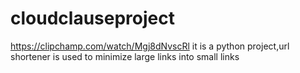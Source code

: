 # cloudclauseproject
https://clipchamp.com/watch/Mgj8dNvscRl
it is a python project,url shortener is used to minimize large links into small links
